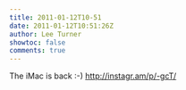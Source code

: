 ```yaml
---
title: 2011-01-12T10-51
date: 2011-01-12T10:51:26Z
author: Lee Turner
showtoc: false
comments: true
---
```


The iMac is back :-) http://instagr.am/p/-gcT/

